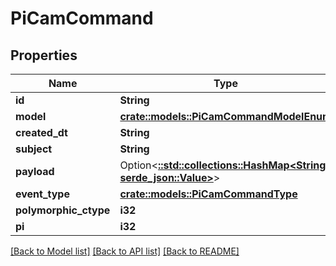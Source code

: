 # PiCamCommand

## Properties

Name | Type | Description | Notes
------------ | ------------- | ------------- | -------------
**id** | **String** |  | [readonly]
**model** | [**crate::models::PiCamCommandModelEnum**](PiCamCommandModelEnum.md) |  | 
**created_dt** | **String** |  | [readonly]
**subject** | **String** |  | 
**payload** | Option<[**::std::collections::HashMap<String, serde_json::Value>**](serde_json::Value.md)> |  | [optional]
**event_type** | [**crate::models::PiCamCommandType**](PiCamCommandType.md) |  | 
**polymorphic_ctype** | **i32** |  | [readonly]
**pi** | **i32** |  | 

[[Back to Model list]](../README.md#documentation-for-models) [[Back to API list]](../README.md#documentation-for-api-endpoints) [[Back to README]](../README.md)


